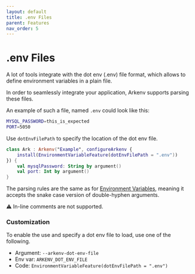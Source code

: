 ```yaml
---
layout: default
title: .env Files
parent: Features
nav_order: 5
---
```


# .env Files

A lot of tools integrate with the dot env (.env) file format, 
which allows to define environment variables in a plain file. 

In order to seamlessly integrate your application, Arkenv supports parsing these files.

An example of such a file, named `.env` could look like this:
```bash
MYSQL_PASSWORD=this_is_expected
PORT=5050
```

Use `dotEnvFilePath` to specify the location of the dot env file. 
```kotlin
class Ark : Arkenv("Example", configureArkenv {
    install(EnvironmentVariableFeature(dotEnvFilePath = ".env"))
}) {
    val mysqlPassword: String by argument()
    val port: Int by argument()
}
```
The parsing rules are the same as for [Environment Variables](#environment-variables), 
meaning it accepts the snake case version of double-hyphen arguments. 

⚠️ In-line comments are not supported.

### Customization

To enable the use and specify a dot env file to load, use one of the 
following.

* Argument: `--arkenv-dot-env-file`
* Env var: `ARKENV_DOT_ENV_FILE`
* Code: `EnvironmentVariableFeature(dotEnvFilePath = ".env")`
